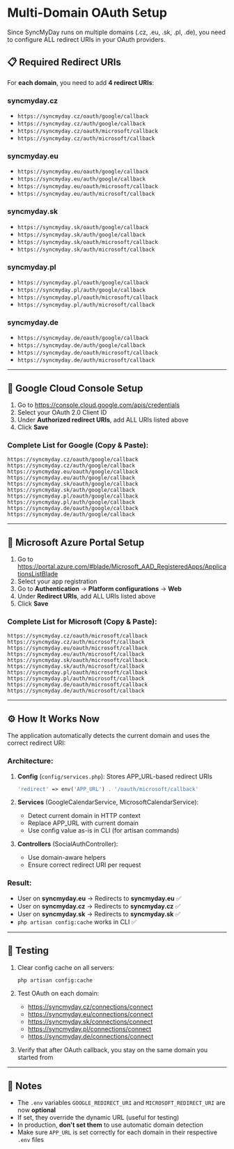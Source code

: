 # Multi-Domain OAuth Setup

Since SyncMyDay runs on multiple domains (.cz, .eu, .sk, .pl, .de), you need to configure ALL redirect URIs in your OAuth providers.

## 📋 Required Redirect URIs

For **each domain**, you need to add **4 redirect URIs**:

### syncmyday.cz

- `https://syncmyday.cz/oauth/google/callback`
- `https://syncmyday.cz/auth/google/callback`
- `https://syncmyday.cz/oauth/microsoft/callback`
- `https://syncmyday.cz/auth/microsoft/callback`

### syncmyday.eu

- `https://syncmyday.eu/oauth/google/callback`
- `https://syncmyday.eu/auth/google/callback`
- `https://syncmyday.eu/oauth/microsoft/callback`
- `https://syncmyday.eu/auth/microsoft/callback`

### syncmyday.sk

- `https://syncmyday.sk/oauth/google/callback`
- `https://syncmyday.sk/auth/google/callback`
- `https://syncmyday.sk/oauth/microsoft/callback`
- `https://syncmyday.sk/auth/microsoft/callback`

### syncmyday.pl

- `https://syncmyday.pl/oauth/google/callback`
- `https://syncmyday.pl/auth/google/callback`
- `https://syncmyday.pl/oauth/microsoft/callback`
- `https://syncmyday.pl/auth/microsoft/callback`

### syncmyday.de

- `https://syncmyday.de/oauth/google/callback`
- `https://syncmyday.de/auth/google/callback`
- `https://syncmyday.de/oauth/microsoft/callback`
- `https://syncmyday.de/auth/microsoft/callback`

---

## 🔵 Google Cloud Console Setup

1. Go to https://console.cloud.google.com/apis/credentials
2. Select your OAuth 2.0 Client ID
3. Under **Authorized redirect URIs**, add ALL URIs listed above
4. Click **Save**

### Complete List for Google (Copy & Paste):

```
https://syncmyday.cz/oauth/google/callback
https://syncmyday.cz/auth/google/callback
https://syncmyday.eu/oauth/google/callback
https://syncmyday.eu/auth/google/callback
https://syncmyday.sk/oauth/google/callback
https://syncmyday.sk/auth/google/callback
https://syncmyday.pl/oauth/google/callback
https://syncmyday.pl/auth/google/callback
https://syncmyday.de/oauth/google/callback
https://syncmyday.de/auth/google/callback
```

---

## 🔷 Microsoft Azure Portal Setup

1. Go to https://portal.azure.com/#blade/Microsoft_AAD_RegisteredApps/ApplicationsListBlade
2. Select your app registration
3. Go to **Authentication** → **Platform configurations** → **Web**
4. Under **Redirect URIs**, add ALL URIs listed above
5. Click **Save**

### Complete List for Microsoft (Copy & Paste):

```
https://syncmyday.cz/oauth/microsoft/callback
https://syncmyday.cz/auth/microsoft/callback
https://syncmyday.eu/oauth/microsoft/callback
https://syncmyday.eu/auth/microsoft/callback
https://syncmyday.sk/oauth/microsoft/callback
https://syncmyday.sk/auth/microsoft/callback
https://syncmyday.pl/oauth/microsoft/callback
https://syncmyday.pl/auth/microsoft/callback
https://syncmyday.de/oauth/microsoft/callback
https://syncmyday.de/auth/microsoft/callback
```

---

## ⚙️ How It Works Now

The application automatically detects the current domain and uses the correct redirect URI:

### Architecture:

1. **Config** (`config/services.php`): Stores APP_URL-based redirect URIs

   ```php
   'redirect' => env('APP_URL') . '/oauth/microsoft/callback'
   ```

2. **Services** (GoogleCalendarService, MicrosoftCalendarService):
   - Detect current domain in HTTP context
   - Replace APP_URL with current domain
   - Use config value as-is in CLI (for artisan commands)
3. **Controllers** (SocialAuthController):
   - Use domain-aware helpers
   - Ensure correct redirect URI per request

### Result:

- User on **syncmyday.eu** → Redirects to **syncmyday.eu** ✅
- User on **syncmyday.cz** → Redirects to **syncmyday.cz** ✅
- User on **syncmyday.sk** → Redirects to **syncmyday.sk** ✅
- `php artisan config:cache` works in CLI ✅

---

## 🧪 Testing

1. Clear config cache on all servers:

   ```bash
   php artisan config:cache
   ```

2. Test OAuth on each domain:

   - https://syncmyday.cz/connections/connect
   - https://syncmyday.eu/connections/connect
   - https://syncmyday.sk/connections/connect
   - https://syncmyday.pl/connections/connect
   - https://syncmyday.de/connections/connect

3. Verify that after OAuth callback, you stay on the same domain you started from

---

## 📝 Notes

- The `.env` variables `GOOGLE_REDIRECT_URI` and `MICROSOFT_REDIRECT_URI` are now **optional**
- If set, they override the dynamic URL (useful for testing)
- In production, **don't set them** to use automatic domain detection
- Make sure `APP_URL` is set correctly for each domain in their respective `.env` files
